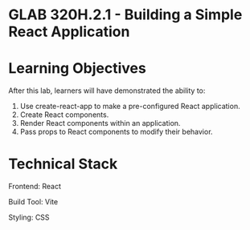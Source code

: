 # GLAB 320H.2.1 - Building a Simple React Application

# Learning Objectives
After this lab, learners will have demonstrated the ability to:
  1) Use create-react-app to make a pre-configured React application.
  2) Create React components.
  3) Render React components within an application.
  4) Pass props to React components to modify their behavior.

# Technical Stack
Frontend: React

Build Tool: Vite

Styling: CSS
